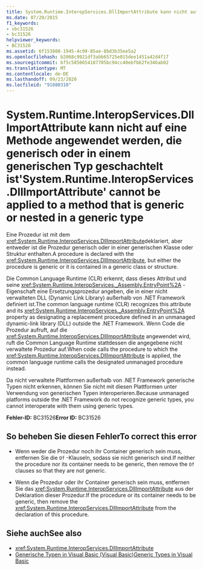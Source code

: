 ```yaml
---
title: System.Runtime.InteropServices.DllImportAttribute kann nicht auf eine Methode angewendet werden, die generisch oder in einem generischen Typ geschachtelt ist
ms.date: 07/20/2015
f1_keywords:
- vbc31526
- bc31526
helpviewer_keywords:
- BC31526
ms.assetid: 6f153808-1945-4c99-85ae-8bd3b35ee5a2
ms.openlocfilehash: b2068c9921df3abb65725e015dee1451a42d4f17
ms.sourcegitcommit: bf5c5850654187705bc94cc40ebfb62fe346ab02
ms.translationtype: MT
ms.contentlocale: de-DE
ms.lasthandoff: 09/23/2020
ms.locfileid: "91080310"
---
```

# <a name="systemruntimeinteropservicesdllimportattribute-cannot-be-applied-to-a-method-that-is-generic-or-nested-in-a-generic-type"></a><span data-ttu-id="1c394-102">System.Runtime.InteropServices.DllImportAttribute kann nicht auf eine Methode angewendet werden, die generisch oder in einem generischen Typ geschachtelt ist</span><span class="sxs-lookup"><span data-stu-id="1c394-102">'System.Runtime.InteropServices.DllImportAttribute' cannot be applied to a method that is generic or nested in a generic type</span></span>

<span data-ttu-id="1c394-103">Eine Prozedur ist mit dem <xref:System.Runtime.InteropServices.DllImportAttribute>deklariert, aber entweder ist die Prozedur generisch oder in einer generischen Klasse oder Struktur enthalten.</span><span class="sxs-lookup"><span data-stu-id="1c394-103">A procedure is declared with the <xref:System.Runtime.InteropServices.DllImportAttribute>, but either the procedure is generic or it is contained in a generic class or structure.</span></span>  
  
 <span data-ttu-id="1c394-104">Die Common Language Runtime (CLR) erkennt, dass dieses Attribut und seine <xref:System.Runtime.InteropServices._Assembly.EntryPoint%2A> -Eigenschaft eine Ersetzungsprozedur angeben, die in einer nicht verwalteten DLL (Dynamic Link Library) außerhalb von .NET Framework definiert ist.</span><span class="sxs-lookup"><span data-stu-id="1c394-104">The common language runtime (CLR) recognizes this attribute and its <xref:System.Runtime.InteropServices._Assembly.EntryPoint%2A> property as designating a replacement procedure defined in an unmanaged dynamic-link library (DLL) outside the .NET Framework.</span></span> <span data-ttu-id="1c394-105">Wenn Code die Prozedur aufruft, auf die <xref:System.Runtime.InteropServices.DllImportAttribute> angewendet wird, ruft die Common Language Runtime stattdessen die angegebene nicht verwaltete Prozedur auf.</span><span class="sxs-lookup"><span data-stu-id="1c394-105">When code calls the procedure to which the <xref:System.Runtime.InteropServices.DllImportAttribute> is applied, the common language runtime calls the designated unmanaged procedure instead.</span></span>  
  
 <span data-ttu-id="1c394-106">Da nicht verwaltete Plattformen außerhalb von .NET Framework generische Typen nicht erkennen, können Sie nicht mit diesen Plattformen unter Verwendung von generischen Typen interoperieren.</span><span class="sxs-lookup"><span data-stu-id="1c394-106">Because unmanaged platforms outside the .NET Framework do not recognize generic types, you cannot interoperate with them using generic types.</span></span>  
  
 <span data-ttu-id="1c394-107">**Fehler-ID:** BC31526</span><span class="sxs-lookup"><span data-stu-id="1c394-107">**Error ID:** BC31526</span></span>  
  
## <a name="to-correct-this-error"></a><span data-ttu-id="1c394-108">So beheben Sie diesen Fehler</span><span class="sxs-lookup"><span data-stu-id="1c394-108">To correct this error</span></span>  
  
- <span data-ttu-id="1c394-109">Wenn weder die Prozedur noch ihr Container generisch sein muss, entfernen Sie die `Of` -Klauseln, sodass sie nicht generisch sind.</span><span class="sxs-lookup"><span data-stu-id="1c394-109">If neither the procedure nor its container needs to be generic, then remove the `Of` clauses so that they are not generic.</span></span>  
  
- <span data-ttu-id="1c394-110">Wenn die Prozedur oder ihr Container generisch sein muss, entfernen Sie das <xref:System.Runtime.InteropServices.DllImportAttribute> aus der Deklaration dieser Prozedur.</span><span class="sxs-lookup"><span data-stu-id="1c394-110">If the procedure or its container needs to be generic, then remove the <xref:System.Runtime.InteropServices.DllImportAttribute> from the declaration of this procedure.</span></span>  
  
## <a name="see-also"></a><span data-ttu-id="1c394-111">Siehe auch</span><span class="sxs-lookup"><span data-stu-id="1c394-111">See also</span></span>

- <xref:System.Runtime.InteropServices.DllImportAttribute>
- [<span data-ttu-id="1c394-112">Generische Typen in Visual Basic (Visual Basic)</span><span class="sxs-lookup"><span data-stu-id="1c394-112">Generic Types in Visual Basic</span></span>](../programming-guide/language-features/data-types/generic-types.md)
